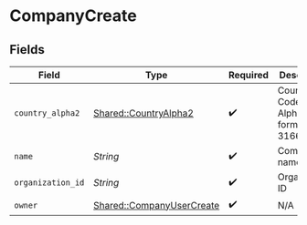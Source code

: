 # CompanyCreate


## Fields

| Field                                                                 | Type                                                                  | Required                                                              | Description                                                           |
| --------------------------------------------------------------------- | --------------------------------------------------------------------- | --------------------------------------------------------------------- | --------------------------------------------------------------------- |
| `country_alpha2`                                                      | [Shared::CountryAlpha2](../../models/shared/countryalpha2.md)         | :heavy_check_mark:                                                    | Country Code in Alpha-2 format (ISO 3166-1)                           |
| `name`                                                                | *String*                                                              | :heavy_check_mark:                                                    | Company name                                                          |
| `organization_id`                                                     | *String*                                                              | :heavy_check_mark:                                                    | Organization ID                                                       |
| `owner`                                                               | [Shared::CompanyUserCreate](../../models/shared/companyusercreate.md) | :heavy_check_mark:                                                    | N/A                                                                   |